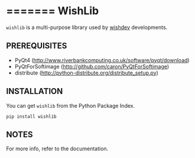 =======
WishLib
=======
`wishlib` is a multi-purpose library used by
[wishdev](http://wishdev.blogspot.com) developments.

PREREQUISITES
-------------
- PyQt4 (http://www.riverbankcomputing.co.uk/software/pyqt/download)
- PyQtForSoftimage (http://github.com/caron/PyQtForSoftimage)
- distribute (http://python-distribute.org/distribute_setup.py)

INSTALLATION
------------
You can get `wishlib` from the Python Package Index.

    pip install wishlib

NOTES
-----
For more info, refer to the documentation.
